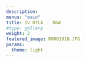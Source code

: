 ```yaml
---
description: 
menus: "main"
title: IV DTLA ｜ B&W
#type: gallery
weight: 2
featured_image: R0001918.JPG
params:
  theme: light
---
```

